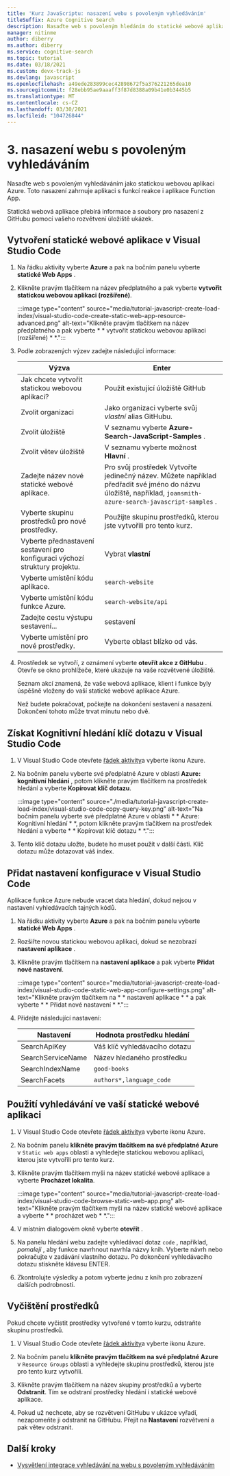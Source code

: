 ```yaml
---
title: 'Kurz JavaScriptu: nasazení webu s povoleným vyhledáváním'
titleSuffix: Azure Cognitive Search
description: Nasaďte web s povoleným hledáním do statické webové aplikace Azure.
manager: nitinme
author: diberry
ms.author: diberry
ms.service: cognitive-search
ms.topic: tutorial
ms.date: 03/18/2021
ms.custom: devx-track-js
ms.devlang: javascript
ms.openlocfilehash: a49ede283899cec42898672f5a376221265dea10
ms.sourcegitcommit: f28ebb95ae9aaaff3f87d8388a09b41e0b3445b5
ms.translationtype: MT
ms.contentlocale: cs-CZ
ms.lasthandoff: 03/30/2021
ms.locfileid: "104726844"
---
```

# <a name="3---deploy-the-search-enabled-website"></a>3. nasazení webu s povoleným vyhledáváním

Nasaďte web s povoleným vyhledáváním jako statickou webovou aplikaci Azure. Toto nasazení zahrnuje aplikaci s funkcí reakce i aplikace Function App.  

Statická webová aplikace přebírá informace a soubory pro nasazení z GitHubu pomocí vašeho rozvětvení úložiště ukázek.  

## <a name="create-a-static-web-app-in-visual-studio-code"></a>Vytvoření statické webové aplikace v Visual Studio Code

1. Na řádku aktivity vyberte **Azure** a pak na bočním panelu vyberte **statické Web Apps** . 
1. Klikněte pravým tlačítkem na název předplatného a pak vyberte **vytvořit statickou webovou aplikaci (rozšířené)**.    

    :::image type="content" source="media/tutorial-javascript-create-load-index/visual-studio-code-create-static-web-app-resource-advanced.png" alt-text="Klikněte pravým tlačítkem na název předplatného a pak vyberte * * vytvořit statickou webovou aplikaci (rozšířené) * *.":::

1. Podle zobrazených výzev zadejte následující informace:

    |Výzva|Enter|
    |--|--|
    |Jak chcete vytvořit statickou webovou aplikaci?|Použít existující úložiště GitHub|
    |Zvolit organizaci|Jako organizaci vyberte svůj _vlastní_ alias GitHubu.|
    |Zvolit úložiště|V seznamu vyberte **Azure-Search-JavaScript-Samples** . |
    |Zvolit větev úložiště|V seznamu vyberte možnost **Hlavní** . |
    |Zadejte název nové statické webové aplikace.|Pro svůj prostředek Vytvořte jedinečný název. Můžete například předřadit své jméno do názvu úložiště, například, `joansmith-azure-search-javascript-samples` . |
    |Vyberte skupinu prostředků pro nové prostředky.|Použijte skupinu prostředků, kterou jste vytvořili pro tento kurz.|
    |Vyberte přednastavení sestavení pro konfiguraci výchozí struktury projektu.|Vybrat **vlastní**|
    |Vyberte umístění kódu aplikace.|`search-website`|
    |Vyberte umístění kódu funkce Azure.|`search-website/api`|
    |Zadejte cestu výstupu sestavení...|sestavení|
    |Vyberte umístění pro nové prostředky.|Vyberte oblast blízko od vás.|

1. Prostředek se vytvoří, z oznámení vyberte **otevřít akce z GitHubu** . Otevře se okno prohlížeče, které ukazuje na vaše rozvětvené úložiště. 

    Seznam akcí znamená, že vaše webová aplikace, klient i funkce byly úspěšně vloženy do vaší statické webové aplikace Azure. 

    Než budete pokračovat, počkejte na dokončení sestavení a nasazení. Dokončení tohoto může trvat minutu nebo dvě.

## <a name="get-cognitive-search-query-key-in-visual-studio-code"></a>Získat Kognitivní hledání klíč dotazu v Visual Studio Code

1. V Visual Studio Code otevřete [řádek aktivity](https://code.visualstudio.com/docs/getstarted/userinterface)a vyberte ikonu Azure. 

1. Na bočním panelu vyberte své předplatné Azure v oblasti **Azure: kognitivní hledání** , potom klikněte pravým tlačítkem na prostředek hledání a vyberte **Kopírovat klíč dotazu**. 

    :::image type="content" source="./media/tutorial-javascript-create-load-index/visual-studio-code-copy-query-key.png" alt-text="Na bočním panelu vyberte své předplatné Azure v oblasti * * Azure: Kognitivní hledání * *, potom klikněte pravým tlačítkem na prostředek hledání a vyberte * * Kopírovat klíč dotazu * *.":::

1. Tento klíč dotazu uložte, budete ho muset použít v další části. Klíč dotazu může dotazovat váš index. 

## <a name="add-configuration-settings-in-visual-studio-code"></a>Přidat nastavení konfigurace v Visual Studio Code

Aplikace funkce Azure nebude vracet data hledání, dokud nejsou v nastavení vyhledávacích tajných kódů. 

1. Na řádku aktivity vyberte **Azure** a pak na bočním panelu vyberte **statické Web Apps** . 
1. Rozšiřte novou statickou webovou aplikaci, dokud se nezobrazí **nastavení aplikace** .
1. Klikněte pravým tlačítkem na **nastavení aplikace** a pak vyberte **Přidat nové nastavení**.

    :::image type="content" source="media/tutorial-javascript-create-load-index/visual-studio-code-static-web-app-configure-settings.png" alt-text="Klikněte pravým tlačítkem na * * nastavení aplikace * * a pak vyberte * * Přidat nové nastavení * *.":::

1. Přidejte následující nastavení:

    |Nastavení|Hodnota prostředku hledání|
    |--|--|
    |SearchApiKey|Váš klíč vyhledávacího dotazu|
    |SearchServiceName|Název hledaného prostředku|
    |SearchIndexName|`good-books`|
    |SearchFacets|`authors*,language_code`|

## <a name="use-search-in-your-static-web-app"></a>Použití vyhledávání ve vaší statické webové aplikaci

1. V Visual Studio Code otevřete [řádek aktivity](https://code.visualstudio.com/docs/getstarted/userinterface)a vyberte ikonu Azure.
1. Na bočním panelu **klikněte pravým tlačítkem na své předplatné Azure** v `Static web apps` oblasti a vyhledejte statickou webovou aplikaci, kterou jste vytvořili pro tento kurz.
1. Klikněte pravým tlačítkem myši na název statické webové aplikace a vyberte **Procházet lokalita**.
    
    :::image type="content" source="media/tutorial-javascript-create-load-index/visual-studio-code-browse-static-web-app.png" alt-text="Klikněte pravým tlačítkem myši na název statické webové aplikace a vyberte * * procházet web * *.":::    

1. V místním dialogovém okně vyberte **otevřít** .
1. Na panelu hledání webu zadejte vyhledávací dotaz `code` , například, _pomaleji_ , aby funkce navrhnout navrhla názvy knih. Vyberte návrh nebo pokračujte v zadávání vlastního dotazu. Po dokončení vyhledávacího dotazu stiskněte klávesu ENTER. 
1. Zkontrolujte výsledky a potom vyberte jednu z knih pro zobrazení dalších podrobností. 

## <a name="clean-up-resources"></a>Vyčištění prostředků

Pokud chcete vyčistit prostředky vytvořené v tomto kurzu, odstraňte skupinu prostředků.

1. V Visual Studio Code otevřete [řádek aktivity](https://code.visualstudio.com/docs/getstarted/userinterface)a vyberte ikonu Azure. 

1. Na bočním panelu **klikněte pravým tlačítkem na své předplatné Azure** v `Resource Groups` oblasti a vyhledejte skupinu prostředků, kterou jste pro tento kurz vytvořili.
1. Klikněte pravým tlačítkem na název skupiny prostředků a vyberte **Odstranit**.
    Tím se odstraní prostředky hledání i statické webové aplikace.
1. Pokud už nechcete, aby se rozvětvení GitHubu v ukázce vyřadí, nezapomeňte ji odstranit na GitHubu. Přejít na **Nastavení** rozvětvení a pak větev odstranit. 


## <a name="next-steps"></a>Další kroky

* [Vysvětlení integrace vyhledávání na webu s povoleným vyhledáváním](tutorial-javascript-search-query-integration.md)
